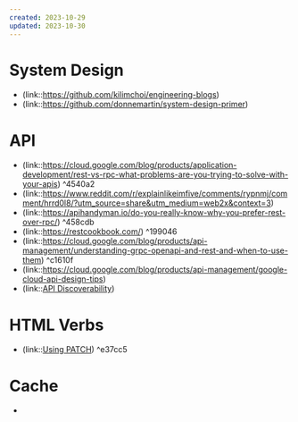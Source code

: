 ```yaml
---
created: 2023-10-29
updated: 2023-10-30
---
```

# System Design
- (link::https://github.com/kilimchoi/engineering-blogs)
- (link::https://github.com/donnemartin/system-design-primer)



# API 
- (link::https://cloud.google.com/blog/products/application-development/rest-vs-rpc-what-problems-are-you-trying-to-solve-with-your-apis) ^4540a2
- (link::https://www.reddit.com/r/explainlikeimfive/comments/rypnmj/comment/hrrd0l8/?utm_source=share&utm_medium=web2x&context=3)
- (link::https://apihandyman.io/do-you-really-know-why-you-prefer-rest-over-rpc/) ^458cdb
- (link::https://restcookbook.com/) ^199046
- (link::https://cloud.google.com/blog/products/api-management/understanding-grpc-openapi-and-rest-and-when-to-use-them) ^c1610f
- (link::https://cloud.google.com/blog/products/api-management/google-cloud-api-design-tips)
- (link::[API Discoverability](https://restcookbook.com/Basics/hateoas/))

# HTML Verbs 
- (link::[Using PATCH](https://williamdurand.fr/2014/02/14/please-dont-patch-like-that/)) ^e37cc5

# Cache
- 